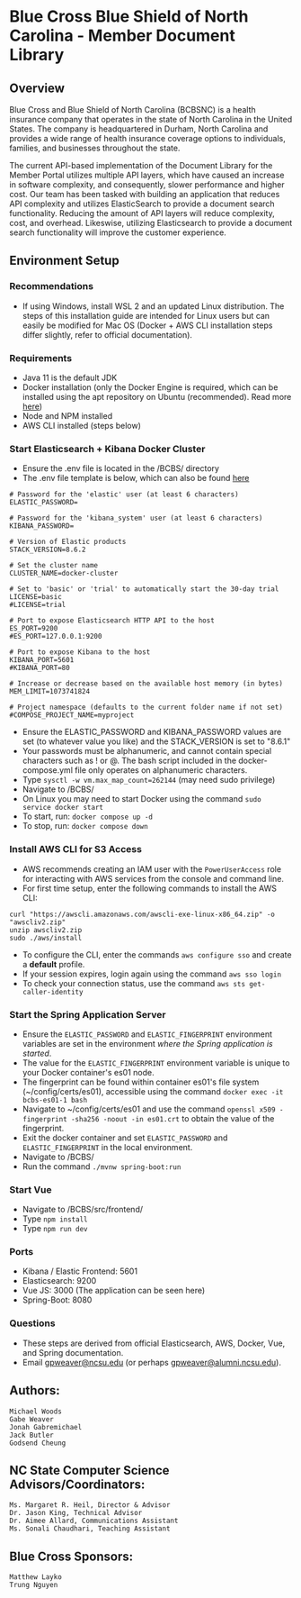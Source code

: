 # Blue Cross Blue Shield of North Carolina - Member Document Library

## Overview

Blue Cross and Blue Shield of North Carolina (BCBSNC) is a health insurance company that operates in the state of North Carolina in the United States. The company is headquartered in Durham, North Carolina and provides a wide range of health insurance coverage options to individuals, families, and businesses throughout the state.

The current API-based implementation of the Document Library for the Member Portal utilizes multiple API layers, which have caused an increase in software complexity, and consequently, slower performance and higher cost. Our team has been tasked with building an application that reduces API complexity and utilizes ElasticSearch to provide a document search functionality. Reducing the amount of API layers will reduce complexity, cost, and overhead. Likeswise, utilizing Elasticsearch to provide a document search functionality will improve the customer experience.

## Environment Setup
### Recommendations
- If using Windows, install WSL 2 and an updated Linux distribution. The steps of this installation guide are intended for Linux users but can easily be modified for Mac OS (Docker + AWS CLI installation steps differ slightly, refer to official documentation).

### Requirements
- Java 11 is the default JDK
- Docker installation (only the Docker Engine is required, which can be installed using the apt repository on Ubuntu (recommended). Read more [here](https://docs.docker.com/engine/install/ubuntu/#install-using-the-repository))
- Node and NPM installed
- AWS CLI installed (steps below)

### Start Elasticsearch + Kibana Docker Cluster
- Ensure the .env file is located in the /BCBS/ directory
- The .env file template is below, which can also be found [here](https://www.elastic.co/guide/en/elasticsearch/reference/current/docker.html#docker-env-file)
```
# Password for the 'elastic' user (at least 6 characters)
ELASTIC_PASSWORD=

# Password for the 'kibana_system' user (at least 6 characters)
KIBANA_PASSWORD=

# Version of Elastic products
STACK_VERSION=8.6.2

# Set the cluster name
CLUSTER_NAME=docker-cluster

# Set to 'basic' or 'trial' to automatically start the 30-day trial
LICENSE=basic
#LICENSE=trial

# Port to expose Elasticsearch HTTP API to the host
ES_PORT=9200
#ES_PORT=127.0.0.1:9200

# Port to expose Kibana to the host
KIBANA_PORT=5601
#KIBANA_PORT=80

# Increase or decrease based on the available host memory (in bytes)
MEM_LIMIT=1073741824

# Project namespace (defaults to the current folder name if not set)
#COMPOSE_PROJECT_NAME=myproject
```

- Ensure the ELASTIC_PASSWORD and KIBANA_PASSWORD values are set (to whatever value you like) and the STACK_VERSION is set to "8.6.1"
- Your passwords must be alphanumeric, and cannot contain special characters such as ! or @. The bash script included in the docker-compose.yml file only operates on alphanumeric characters.
- Type ```sysctl -w vm.max_map_count=262144``` (may need sudo privilege)
- Navigate to /BCBS/
- On Linux you may need to start Docker using the command ```sudo service docker start```
- To start, run: ```docker compose up -d```
- To stop, run: ```docker compose down```

### Install AWS CLI for S3 Access
- AWS recommends creating an IAM user with the ```PowerUserAccess``` role for interacting with AWS services from the console and command line.
- For first time setup, enter the following commands to install the AWS CLI:
```
curl "https://awscli.amazonaws.com/awscli-exe-linux-x86_64.zip" -o "awscliv2.zip"
unzip awscliv2.zip
sudo ./aws/install
```
- To configure the CLI, enter the commands ```aws configure sso``` and create a **default** profile. 
- If your session expires, login again using the command ```aws sso login```
- To check your connection status, use the command ```aws sts get-caller-identity```

### Start the Spring Application Server
- Ensure the ```ELASTIC_PASSWORD``` and ```ELASTIC_FINGERPRINT``` environment variables are set in the environment _where the Spring application is started_.
- The value for the ```ELASTIC_FINGERPRINT``` environment variable is unique to your Docker container's es01 node.
- The fingerprint can be found within container es01's file system (~/config/certs/es01), accessible using the command ```docker exec -it bcbs-es01-1 bash```
- Navigate to ~/config/certs/es01 and use the command ```openssl x509 -fingerprint -sha256 -noout -in es01.crt``` to obtain the value of the fingerprint.
- Exit the docker container and set ```ELASTIC_PASSWORD``` and ```ELASTIC_FINGERPRINT``` in the local environment.
- Navigate to /BCBS/
- Run the command ```./mvnw spring-boot:run```

### Start Vue
- Navigate to /BCBS/src/frontend/
- Type ```npm install```
- Type ```npm run dev```

### Ports
- Kibana / Elastic Frontend: 5601
- Elasticsearch: 9200
- Vue JS: 3000 (The application can be seen here)
- Spring-Boot: 8080

### Questions
- These steps are derived from official Elasticsearch, AWS, Docker, Vue, and Spring documentation. 
- Email gpweaver@ncsu.edu (or perhaps gpweaver@alumni.ncsu.edu).

## Authors:
    Michael Woods
    Gabe Weaver
    Jonah Gabremichael
    Jack Butler
    Godsend Cheung

## NC State Computer Science Advisors/Coordinators:
    Ms. Margaret R. Heil, Director & Advisor
    Dr. Jason King, Technical Advisor
    Dr. Aimee Allard, Communications Assistant
    Ms. Sonali Chaudhari, Teaching Assistant

## Blue Cross Sponsors:
    Matthew Layko
    Trung Nguyen
